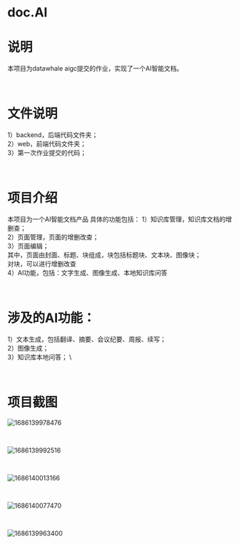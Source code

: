 # doc.AI

# 说明
本项目为datawhale aigc提交的作业，实现了一个AI智能文档。

<br />

# 文件说明
1）backend，后端代码文件夹；  \
2）web，前端代码文件夹；  \
3）第一次作业提交的代码；

<br />
  
# 项目介绍
本项目为一个AI智能文档产品
具体的功能包括：
1）知识库管理，知识库文档的增删查；  \
2）页面管理，页面的增删改查；  \
3）页面编辑；  \
其中，页面由封面、标题、块组成，块包括标题块、文本块、图像块；  \
对块，可以进行增删改查  \
4）AI功能，包括：文字生成、图像生成、本地知识库问答

<br />

# 涉及的AI功能：
1）文本生成，包括翻译、摘要、会议纪要、周报、续写；\
2）图像生成；  \
3）知识库本地问答；  \

<br />

# 项目截图


![1686139978476](https://github.com/xxxqin/doc.AI/assets/49983198/2cc3ae67-79ce-44a0-8b6b-abee73a501c9)


<br />

![1686139992516](https://github.com/xxxqin/doc.AI/assets/49983198/e507bab4-a6b5-450d-812f-3e8847e7819e)

<br />


![1686140013166](https://github.com/xxxqin/doc.AI/assets/49983198/a92064a3-b92a-4529-96ab-45545c903de7)

<br />


![1686140077470](https://github.com/xxxqin/doc.AI/assets/49983198/ffbf735a-c74f-4e3d-acc7-98ead0110668)

<br />

![1686139963400](https://github.com/xxxqin/doc.AI/assets/49983198/f232e3a6-0b2b-47e8-967a-6cd9902c9a6a)






